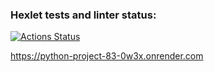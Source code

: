 ### Hexlet tests and linter status:
[![Actions Status](https://github.com/Anton-95/python-project-83/actions/workflows/hexlet-check.yml/badge.svg)](https://github.com/Anton-95/python-project-83/actions)

https://python-project-83-0w3x.onrender.com
